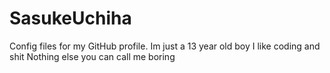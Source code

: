 # SasukeUchiha
Config files for my GitHub profile.
Im just a 13 year old boy 
I like coding and shit
Nothing else you can call me boring
